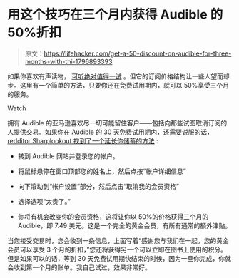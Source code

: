 # 用这个技巧在三个月内获得 Audible 的 50%折扣

> 原文：<https://lifehacker.com/get-a-50-discount-on-audible-for-three-months-with-thi-1796893393>

如果你喜欢有声读物， [可听绝对值得一试](https://lifehacker.com/most-popular-audiobook-service-audible-1689489712) 。但它的订阅价格结构让一些人望而却步。这里有一个简单的方法，只要你还在免费试用期内，就可以 50%享受三个月的服务。

Watch

拥有 Audible 的亚马逊喜欢尽一切可能留住客户——包括向那些试图取消订阅的人提供交易。如果你在 Audible 的 30 天免费试用期内，还需要说服的话， [redditor Sharplookout 找到了一个延长你储蓄的方法](https://www.reddit.com/r/YouShouldKnow/comments/6ihzee/ysk_if_you_attempt_to_cancel_your_free_trial/) :

*   转到 Audible 网站并登录您的帐户。

*   将鼠标悬停在窗口顶部您的姓名上，然后点按“帐户详细信息”

*   向下滚动到“帐户设置”部分，然后点击“取消我的会员资格”

*   选择选项“太贵了。”

*   你将有机会改变你的会员资格，这将让你以 50%的价格获得三个月的 Audible，即 7.49 美元。这是一个完全的黄金会员，有所有通常的额外津贴。

当您接受交易时，您会收到一条信息，上面写着“感谢您与我们在一起。您的黄金会员可以享受 3 个月的折扣，”您还将获得另一个可以立即在图书上使用的积分。但是如果可以的话，等到 30 天免费试用期快结束的时候，因为一旦你完成，你就会收到第一个月的账单。我自己试过，效果非常好。